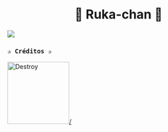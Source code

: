 <h1 align="center">🌴
 Ruka-chan 🌴
</h1>

 <img src= "https://files.catbox.moe/gsiong.jpg">
    </p>

### **`✰ Créditos ✰`**
<a
href="https://github.com/The-King-Destroy"><img src="https://github.com/The-King-Destroy.png" width="140" height="140" alt="Destroy"/>/